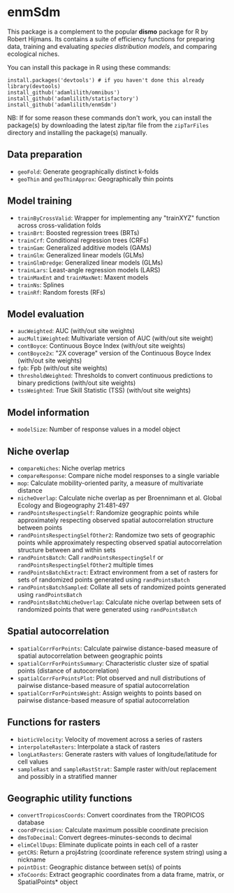 # enmSdm
This package is a complement to the popular **dismo** package for R by Robert Hijmans. Its contains a suite of efficiency functions for preparing data, training and evaluating *species distribution models*, and comparing ecological niches.

You can install this package in R using these commands:

`install.packages('devtools') # if you haven't done this already`  
`library(devtools)`  
`install_github('adamlilith/omnibus')`  
`install_github('adamlilith/statisfactory')`  
`install_github('adamlilith/enmSdm')`  

NB: If for some reason these commands don't work, you can install the package(s) by downloading the latest zip/tar file from the `zipTarFiles` directory and installing the package(s) manually.

## Data preparation ##
* `geoFold`: Generate geographically distinct k-folds
* `geoThin` and `geoThinApprox`: Geographically thin points

## Model training ###
* `trainByCrossValid`: Wrapper for implementing any "trainXYZ" function across cross-validation folds
* `trainBrt`: Boosted regression trees (BRTs)
* `trainCrf`: Conditional regression trees (CRFs)
* `trainGam`: Generalized additive models (GAMs)
* `trainGlm`: Generalized linear models (GLMs)
* `trainGlmDredge`: Generalized linear models (GLMs)
* `trainLars`: Least-angle regression models (LARS)
* `trainMaxEnt` and `trainMaxNet`: Maxent models
* `trainNs`: Splines
* `trainRf`: Random forests (RFs)  

## Model evaluation ##
* `aucWeighted`: AUC (with/out site weights)
* `aucMultiWeighted`: Multivariate version of AUC (with/out site weight)
* `contBoyce`: Continuous Boyce Index (with/out site weights)
* `contBoyce2x`: "2X coverage" version of the Continuous Boyce Index (with/out site weights)
* `fpb`: Fpb (with/out site weights)
* `thresholdWeighted`: Thresholds to convert continuous predictions to binary predictions (with/out site weights)
* `tssWeighted`: True Skill Statistic (TSS) (with/out site weights)

## Model information
* `modelSize`: Number of response values in a model object

## Niche overlap ##
* `compareNiches`: Niche overlap metrics
* `compareResponse`: Compare niche model responses to a single variable
* `mop`: Calculate mobility-oriented parity, a measure of multivariate distance
* `nicheOverlap`: Calculate niche overlap as per Broennimann et al. Global Ecology and Biogeography 21:481-497
* `randPointsRespectingSelf`: Randomize geographic points while approximately respecting observed spatial autocorrelation structure between points
* `randPointsRespectingSelfOther2`: Randomize two sets of geographic points while approximately respecting observed spatial autocorrelation structure between and within sets
* `randPointsBatch`: Call `randPointsRespectingSelf` or `randPointsRespectingSelfOther2` multiple times
* `randPointsBatchExtract`: Extract environment from a set of rasters for sets of randomized points generated using `randPointsBatch`
* `randPointsBatchSampled`: Collate all sets of randomized points generated using `randPointsBatch`
* `randPointsBatchNicheOverlap`: Calculate niche overlap between sets of randomized points that were generated using `randPointsBatch`

## Spatial autocorrelation ##
* `spatialCorrForPoints`: Calculate pairwise distance-based measure of spatial autocorrelation between geographic points
* `spatialCorrForPointsSummary`: Characteristic cluster size of spatial points (distance of autocorrelation)
* `spatialCorrForPointsPlot`: Plot observed and null distributions of pairwise distance-based measure of spatial autocorrelation
* `spatialCorrForPointsWeight`: Assign weights to points based on pairwise distance-based measure of spatial autocorrelation

## Functions for rasters
* `bioticVelocity`: Velocity of movement across a series of rasters
* `interpolateRasters`: Interpolate a stack of rasters
* `longLatRasters`: Generate rasters with values of longitude/latitude for cell values
* `sampleRast` and `sampleRastStrat`: Sample raster with/out replacement and possibly in a stratified manner

## Geographic utility functions ##
* `convertTropicosCoords`: Convert coordinates from the TROPICOS database
* `coordPrecision`: Calculate maximum possible coordinate precision
* `dmsToDecimal`: Convert degrees-minutes-seconds to decimal
* `elimCellDups`: Eliminate duplicate points in each cell of a raster
* `getCRS`: Return a proj4string (coordinate reference system string) using a nickname
* `pointDist`: Geographic distance between set(s) of points
* `xToCoords`: Extract geographic coordinates from a data frame, matrix, or SpatialPoints* object
